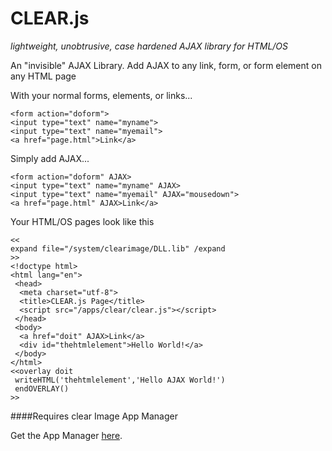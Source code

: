 CLEAR.js
===
*lightweight, unobtrusive, case hardened AJAX library for HTML/OS*

An "invisible" AJAX Library. Add AJAX to any link, form, or form element on any HTML page

With your normal forms, elements, or links...

    <form action="doform">
    <input type="text" name="myname">
    <input type="text" name="myemail">
    <a href="page.html">Link</a>

Simply add AJAX...

    <form action="doform" AJAX>
    <input type="text" name="myname" AJAX>
    <input type="text" name="myemail" AJAX="mousedown">
    <a href="page.html" AJAX>Link</a>

Your HTML/OS pages look like this

    <<
    expand file="/system/clearimage/DLL.lib" /expand
    >>
    <!doctype html>
    <html lang="en">
     <head>
      <meta charset="utf-8">
      <title>CLEAR.js Page</title>
      <script src="/apps/clear/clear.js"></script>
     </head>
     <body>
      <a href="doit" AJAX>Link</a>
      <div id="thehtmlelement">Hello World!</a>
     </body>
    </html>
    <<overlay doit
     writeHTML('thehtmlelement','Hello AJAX World!')
     endOVERLAY()
    >>

####Requires clear Image App Manager

Get the App Manager <a href="http://clearimageonline.com/home/appmanager.bb">here</a>.